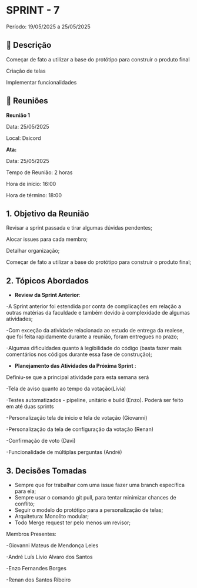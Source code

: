 # SPRINT - 7

Período: 19/05/2025 a 25/05/2025

## **📝** Descrição

Começar de fato a utilizar a base do protótipo para construir o produto final

Criação de telas

Implementar funcionalidades

## 💬 **Reuniões**

**Reunião 1**

Data: 25/05/2025

Local: Dsicord

**Ata:**

Data: 25/05/2025

Tempo de Reunião: 2 horas

Hora de início: 16:00

Hora de término: 18:00

## **1. Objetivo da Reunião**

Revisar a sprint passada e tirar algumas dúvidas pendentes; 

Alocar issues para cada membro;

Detalhar organização;

Começar de fato a utilizar a base do protótipo para construir o produto final;

## **2. Tópicos Abordados**

- **Review da Sprint Anterior**:

-A Sprint anterior foi estendida por conta de complicações em relação a outras matérias da faculdade e também devido à complexidade de algumas atividades;

-Com exceção da atividade relacionada ao estudo de entrega da realese, que foi feita rapidamente durante a reunião, foram entregues no prazo;

-Algumas dificuldades quanto à legibilidade do código (basta fazer mais comentários nos códigos durante essa fase de construção);

- **Planejamento das Atividades da Próxima Sprint** :

Definiu-se que a principal atividade para esta semana será

-Tela de aviso quanto ao tempo da votação(Lívia)

-Testes automatizados - pipeline, unitário e build (Enzo). Poderá ser feito em até duas sprints

-Personalização tela de inicio e tela de votação (Giovanni)

-Personalização da tela de configuração da votação (Renan)

-Confirmação de voto (Davi)

-Funcionalidade de múltiplas perguntas (André)

## **3. Decisões Tomadas**

- Sempre que for trabalhar com uma issue fazer uma branch específica para ela;
- Sempre usar o comando git pull, para tentar minimizar chances de conflito;
- Seguir o modelo do protótipo para a personalização de telas;
- Arquitetura: Monolito modular;
- Todo Merge request ter pelo menos um revisor;

Membros Presentes:

-Giovanni Mateus de Mendonça Leles

-André Luís Livio Alvaro dos Santos

-Enzo Fernandes Borges

-Renan dos Santos Ribeiro
